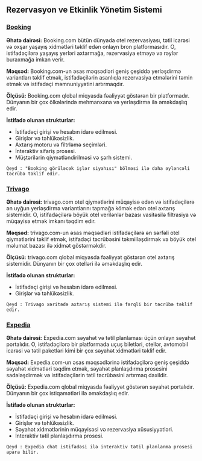 
## **Rezervasyon ve Etkinlik Yönetim Sistemi**

### [Booking](https://www.booking.com/attractions/index.tr.html?aid=304142&label=gen173rf-1FEgRjYXJzKIICOOgHSDNYA2gRiAEBmAEouAEXyAEM2AEB6AEB-AELiAIBmAIiqAIDuALdpo-tBsACAdICJGU1NjBlOTZmLTE1MzctNDZmZi04MGZjLTUwNzI5ZDAyYWRjYtgCBuACAQ&sid=e46fe35eb09794f58b023dfd041fadcf)

**Əhatə dairəsi:**
Booking.com bütün dünyada otel rezervasiyası, tətil icarəsi və oxşar yaşayış xidmətləri təklif edən onlayn bron platformasıdır. O, istifadəçilərə yaşayış yerləri axtarmağa, rezervasiya etməyə və rəylər buraxmağa imkan verir.

**Məqsəd:**
Booking.com-un əsas məqsədləri geniş çeşiddə yerləşdirmə variantları təklif etmək, istifadəçilərin asanlıqla rezervasiya etmələrini təmin etmək və istifadəçi məmnuniyyətini artırmaqdır.

**Ölçüsü:**
Booking.com qlobal miqyasda fəaliyyət göstərən bir platformadır. Dünyanın bir çox ölkələrində mehmanxana və yerləşdirmə ilə əməkdaşlıq edir.

**İstifadə olunan strukturlar:**
- İstifadəçi girişi və hesabın idarə edilməsi.
- Girişlər və təhlükəsizlik.
- Axtarış motoru və filtrləmə seçimləri.
- İnteraktiv sifariş prosesi.
- Müştərilərin qiymətləndirilməsi və şərh sistemi.

`Qeyd : "Booking görüləcək işlər siyahısı" bölməsi ilə daha əyləncəli təcrübə təklif edir.`

### [Trivago](https://www.trivago.com/en-US/lm/hotels-usa?search=200-216;dr-20240126-20240127)

**Əhatə dairəsi:**
trivago.com otel qiymətlərini müqayisə edən və istifadəçilərə ən uyğun yerləşdirmə variantlarını tapmağa kömək edən otel axtarış sistemidir. O, istifadəçilərə böyük otel verilənlər bazası vasitəsilə filtrasiya və müqayisə etmək imkanı təqdim edir.

**Məqsəd:**
trivago.com-un əsas məqsədləri istifadəçilərə ən sərfəli otel qiymətlərini təklif etmək, istifadəçi təcrübəsini təkmilləşdirmək və böyük otel məlumat bazası ilə xidmət göstərməkdir.

**Ölçüsü:**
trivago.com qlobal miqyasda fəaliyyət göstərən otel axtarış sistemidir. Dünyanın bir çox otelləri ilə əməkdaşlıq edir.

**İstifadə olunan strukturlar:**
- İstifadəçi girişi və hesabın idarə edilməsi.
- Girişlər və təhlükəsizlik.

`Qeyd : Trivago xəritədə axtarış sistemi ilə fərqli bir təcrübə təklif edir.`

### [Expedia](https://www.expedia.com/)

**Əhatə dairəsi:**
Expedia.com səyahət və tətil planlaması üçün onlayn səyahət portalıdır. O, istifadəçilərə bir platformada uçuş biletləri, otellər, avtomobil icarəsi və tətil paketləri kimi bir çox səyahət xidmətləri təklif edir.

**Məqsəd:**
Expedia.com-un əsas məqsədlərinə istifadəçilərə geniş çeşiddə səyahət xidmətləri təqdim etmək, səyahət planlaşdırma prosesini sadələşdirmək və istifadəçilərin tətil təcrübəsini artırmaq daxildir.

**Ölçüsü:**
Expedia.com qlobal miqyasda fəaliyyət göstərən səyahət portalıdır. Dünyanın bir çox istiqamətləri ilə əməkdaşlıq edir.

**İstifadə olunan strukturlar:**
- İstifadəçi girişi və hesabın idarə edilməsi.
- Girişlər və təhlükəsizlik.
- Səyahət xidmətlərinin müqayisəsi və rezervasiya xüsusiyyətləri.
- İnteraktiv tətil planlaşdırma prosesi.
 
`Qeyd : Expedia chat istifadəsi ilə interaktiv tətil planlanma prosesi apara bilir.`

